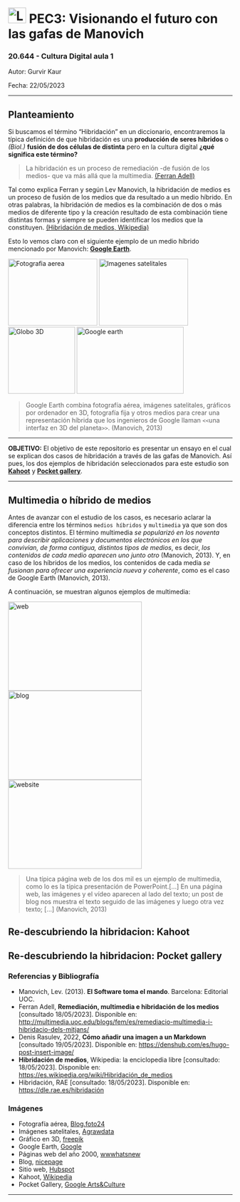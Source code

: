 # <image src="/img/Logo_blau_uoc.png" alt="Logo de UOC" width="40px" height="35px" margin="0px"> PEC3: Visionando el futuro con las gafas de Manovich  

### 20.644 - Cultura Digital aula 1 


Autor: Gurvir Kaur

Fecha: 22/05/2023

---
 
## Planteamiento

Si buscamos el término “Hibridación” en un diccionario, encontraremos la típica definición de que hibridación es una **producción de seres híbridos** o *(Biol.)* **fusión de dos células de distinta** pero en la cultura digital **¿qué significa este término?**

 >La hibridación es un proceso de remediación -de fusión de los medios- que va más allá que la multimedia. [(Ferran Adell)](http://multimedia.uoc.edu/blogs/fem/es/remediacio-multimedia-i-hibridacio-dels-mitjans/)

Tal como explica Ferran y según Lev Manovich, la hibridación de medios es un proceso de fusión de los medios que da resultado a un medio híbrido. En otras palabras, la hibridación de medios es la combinación de dos o más medios de diferente tipo y la creación resultado de esta combinación tiene distintas formas y siempre se pueden identificar los medios que la constituyen. [(Hibridación de medios, Wikipedia)](https://es.wikipedia.org/wiki/Hibridaci%C3%B3n_de_medios)

Esto lo vemos claro con el siguiente ejemplo de un medio híbrido mencionado por Manovich: [**Google Earth**](https://www.google.com/intl/es/earth/).

 
<image src="/img/fotografia_aerea.jpg" alt="Fotografia aerea" width="200px" height="150px" caption="blog.foto24.com"> <image src="/img/imagenes_satelitales.jpg" alt="Imagenes satelitales" width="200px" height="150px" caption="agrawdata.com"> <image src="/img/globe_3D.png" alt="Globo 3D" width="150px" height="150px" caption="freepik.es">   <image src="/img/Google_Earth.jpg" alt="Google earth" width="240px" height="150px" caption="lavanguardia.com">
 
 
>Google Earth combina fotografía aérea, imágenes satelitales, gráficos por ordenador en 3D, fotografía fija y otros medios para crear una representación híbrida que los ingenieros de Google llaman `<<`una interfaz en 3D del planeta`>>`. (Manovich, 2013)

---
 
**OBJETIVO:** 
El objetivo de este repositorio es presentar un ensayo en el cual se explican dos casos de hibridación a través de las gafas de Manovich. Así pues, los dos ejemplos de hibridación seleccionados para este estudio son [**Kahoot**](https://kahoot.com/) y [**Pocket gallery**](https://artsandculture.google.com/pocketgallery/IQUxrMnvNro2DQ). 

---
 
## Multimedia o híbrido de medios
 
Antes de avanzar con el estudio de los casos, es necesario aclarar la diferencia entre los términos `medios híbridos` y `multimedia` ya que son dos conceptos distintos. El término multimedia *se popularizó en los noventa para describir aplicaciones y documentos electrónicos en los que convivían, de forma contigua, distintos tipos de medios*, es decir, *los contenidos de cada medio aparecen uno junto otro* (Manovich, 2013). Y, en caso de los híbridos de los medios, los contenidos de cada media *se fusionan para ofrecer una experiencia nueva y coherente*, como es el caso de Google Earth (Manovich, 2013).
 
A continuación, se muestran algunos ejemplos de multimedia:
 
<image src="/img/webs.jpg" alt="web"  width="300px" height="200px">    <image src="/img/bloggerjpg.jpg" alt="blog"  width="300px" height="200px">    <image src="/img/website.png" alt="website" width="300px" height="200px">
 >Una típica página web de los dos mil es un ejemplo de multimedia, como lo es la típica presentación de PowerPoint.[...] En una página web, las imágenes y el vídeo aparecen al lado del texto; un post de blog nos muestra el texto seguido de las imágenes y luego otra vez texto; [...] (Manovich, 2013)
 
## Re-descubriendo la hibridacion: Kahoot

 



## Re-descubriendo la hibridacion: Pocket gallery

 


### Referencias y Bibliografía

* Manovich, Lev. (2013). **El Software toma el mando**. Barcelona: Editorial UOC.
* Ferran Adell, **Remediación, multimedia e hibridación de los medios** [consultado 18/05/2023]. Disponible en: http://multimedia.uoc.edu/blogs/fem/es/remediacio-multimedia-i-hibridacio-dels-mitjans/
* Denis Rasulev, 2022, **Cómo añadir una imagen a un Markdown** [consultado 19/05/2023]. Disponible en: https://denshub.com/es/hugo-post-insert-image/
* **Hibridación de medios**, Wikipedia: la enciclopedia libre [consultado: 18/05/2023]. Disponible en: https://es.wikipedia.org/wiki/Hibridación_de_medios
* Hibridación, RAE [consultado: 18/05/2023]. Disponible en: https://dle.rae.es/hibridación
 
### Imágenes
 * Fotografía aérea, [Blog.foto24](https://blog.foto24.com/fotografia-aerea-consejos-basicos/)
 * Imágenes satelitales, [Agrawdata](https://agrawdata.com/teledeteccion-imagenes-satelitales-agricultura/)
 * Gráfico en 3D, [freepik](https://www.freepik.es/vector-premium/globo-poligonal-3d-conexiones-globales_4992214.htm)
 * Google Earth, [Google](https://www.google.com/intl/es/earth/)
 * Páginas web del año 2000, [wwwhatsnew](https://wwwhatsnew.com/2018/04/19/la-evolucion-del-hosting-y-del-diseno-web-desde-el-ano-2000/)
 * Blog, [nicepage](https://nicepage.com/es/features/c/blog)
 * Sitio web, [Hubspot](https://blog.hubspot.com/marketing/best-website-designs-list)
 * Kahoot, [Wikipedia](https://es.wikipedia.org/wiki/Kahoot!)
 * Pocket Gallery, [Google Arts&Culture](https://mobile-ar.reality.news/news/google-arts-culture-offers-pocket-gallery-augmented-reality-museum-featuring-picasso-van-gogh-more-0201565/)


----
